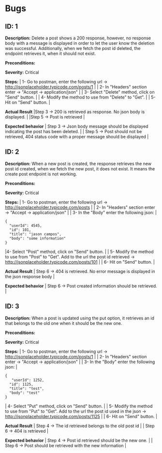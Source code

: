 # Bugs

## ID: 1

**Description:**
Delete a post shows a 200 response, however, no response body with a message is displayed in order to let the user know the deletion was successful.
Additionally, when we fetch the post id deleted, the endpoint retrieves it, when it should not exist.

**Preconditions:**
 
**Severity:**
Critical


**Steps:**
| 1- Go to postman, enter the following url -> http://jsonplaceholder.typicode.com/posts/1 |
| 2- In "Headers" section enter -> "Accept -> application/json" |
| 3- Select "Delete" method, click on "Send" button. |
| 4- Modify the method to use from "Delete" to "Get". |
| 5- Hit on "Send" button. |

**Actual Result**
|Step 3 -> 200 is retrieved as response. No json body is displayed. |
|Step 5 -> Post is retrieved |

**Expected behavior**
| Step 3 -> Json body message should be displayed indicating the post has been deleted. |
| Step 5 -> Post should not be retrieved, 404 status code with a proper message should be displayed |



## ID: 2

**Description:**
When a new post is created, the response retrieves the new post id created, when we fetch the new post, it does not exist.
It means the create post endpoint is not working.

**Preconditions:**
 
**Severity:**
Critical


**Steps:**
| 1- Go to postman, enter the following url -> http://jsonplaceholder.typicode.com/posts |
| 2- In "Headers" section enter -> "Accept -> application/json" |
| 3- In the "Body" enter the following json: |
```shell
{
  "userId": 4545,
  "id": 101,
  "title": "jason campos",
  "body": "some information"
}
```
 |4- Select "Post" method, click on "Send" button. |
| 5- Modify the method to use from "Post" to "Get". Add to the url the post id retrieved -> http://jsonplaceholder.typicode.com/posts/101 |
| 6- Hit on "Send" button. |

**Actual Result**
| Step 6 -> 404 is retrieved. No error message is displayed in the json response body |

**Expected behavior**
| Step 6 -> Post created information should be retrieved. |


## ID: 3

**Description:**
When a post is updated using the put option, it retrieves an id that belongs to the old one when it should be the new one.

**Preconditions:**
 
**Severity:**
Critical


**Steps:**
| 1- Go to postman, enter the following url -> http://jsonplaceholder.typicode.com/posts/1 |
| 2- In "Headers" section enter -> "Accept -> application/json" |
| 3- In the "Body" enter the following json: |
```shell
{
   "userId": 1252,
  "id": 1125,
  "title": "test",
  "body": "test"
}
```
| 4- Select "Put" method, click on "Send" button. |
| 5- Modify the method to use from "Put" to "Get". Add to the url the post id used in the json -> http://jsonplaceholder.typicode.com/posts/1125 |
| 6- Hit on "Send" button. |

**Actual Result**
| Step 4 -> The id retrieved belongs to the old post id |
| Step 6 -> 404 is retrieved |

**Expected behavior**
| Step 4 -> Post id retrieved should be the new one. |
| Step 6 -> Post should be retrieved with the new information |